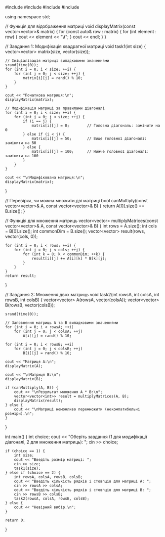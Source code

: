 #include <iostream>
#include <vector>
#include <cstdlib>
#include <ctime>

using namespace std;

// Функція для відображення матриці
void displayMatrix(const vector<vector<int>>& matrix) {
    for (const auto& row : matrix) {
        for (int element : row) {
            cout << element << "\t";
        }
        cout << endl;
    }
}

// Завдання 1: Модифікація квадратної матриці
void task1(int size) {
    vector<vector<int>> matrix(size, vector<int>(size));
    
    // Ініціалізація матриці випадковими значеннями
    srand(time(0));
    for (int i = 0; i < size; ++i) {
        for (int j = 0; j < size; ++j) {
            matrix[i][j] = rand() % 10;
        }
    }

    cout << "Початкова матриця:\n";
    displayMatrix(matrix);

    // Модифікація матриці за правилами діагоналі
    for (int i = 0; i < size; ++i) {
        for (int j = 0; j < size; ++j) {
            if (i == j) {
                matrix[i][j] = 0;        // Головна діагональ: замінити на 0
            } else if (i < j) {
                matrix[i][j] = 50;       // Вище головної діагоналі: замінити на 50
            } else {
                matrix[i][j] = 100;      // Нижче головної діагоналі: замінити на 100
            }
        }
    }

    cout << "\nМодифікована матриця:\n";
    displayMatrix(matrix);
}

// Перевірка, чи можна множити дві матриці
bool canMultiply(const vector<vector<int>>& A, const vector<vector<int>>& B) {
    return A[0].size() == B.size();
}

// Функція для множення матриць
vector<vector<int>> multiplyMatrices(const vector<vector<int>>& A, const vector<vector<int>>& B) {
    int rows = A.size();
    int cols = B[0].size();
    int commonDim = B.size();
    vector<vector<int>> result(rows, vector<int>(cols, 0));

    for (int i = 0; i < rows; ++i) {
        for (int j = 0; j < cols; ++j) {
            for (int k = 0; k < commonDim; ++k) {
                result[i][j] += A[i][k] * B[k][j];
            }
        }
    }
    return result;
}

// Завдання 2: Множення двох матриць
void task2(int rowsA, int colsA, int rowsB, int colsB) {
    vector<vector<int>> A(rowsA, vector<int>(colsA));
    vector<vector<int>> B(rowsB, vector<int>(colsB));

    srand(time(0));

    // Заповнення матриць A та B випадковими значеннями
    for (int i = 0; i < rowsA; ++i)
        for (int j = 0; j < colsA; ++j)
            A[i][j] = rand() % 10;

    for (int i = 0; i < rowsB; ++i)
        for (int j = 0; j < colsB; ++j)
            B[i][j] = rand() % 10;

    cout << "Матриця A:\n";
    displayMatrix(A);

    cout << "\nМатриця B:\n";
    displayMatrix(B);

    if (canMultiply(A, B)) {
        cout << "\nРезультат множення A * B:\n";
        vector<vector<int>> result = multiplyMatrices(A, B);
        displayMatrix(result);
    } else {
        cout << "\nМатриці неможливо перемножити (некомпатибельні розміри).\n";
    }
}

int main() {
    int choice;
    cout << "Оберіть завдання (1 для модифікації діагоналі, 2 для множення матриць): ";
    cin >> choice;

    if (choice == 1) {
        int size;
        cout << "Введіть розмір матриці: ";
        cin >> size;
        task1(size);
    } else if (choice == 2) {
        int rowsA, colsA, rowsB, colsB;
        cout << "Введіть кількість рядків і стовпців для матриці A: ";
        cin >> rowsA >> colsA;
        cout << "Введіть кількість рядків і стовпців для матриці B: ";
        cin >> rowsB >> colsB;
        task2(rowsA, colsA, rowsB, colsB);
    } else {
        cout << "Невірний вибір.\n";
    }

    return 0;
}
